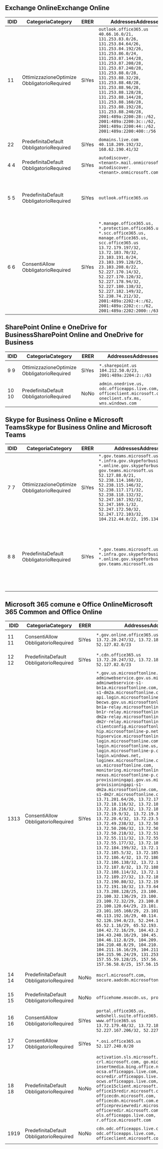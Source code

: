 <!--THIS FILE IS AUTOMATICALLY GENERATED. MANUAL CHANGES WILL BE OVERWRITTEN.-->
<!--Please contact the Office 365 Endpoints team with any questions.-->
<!--USGovGCCHigh endpoints version 2018082900-->
<!--File generated 2018-09-28 14:38:20.6973-->

## <a name="exchange-online"></a><span data-ttu-id="f3912-101">Exchange Online</span><span class="sxs-lookup"><span data-stu-id="f3912-101">Exchange Online</span></span>

<span data-ttu-id="f3912-102">ID</span><span class="sxs-lookup"><span data-stu-id="f3912-102">ID</span></span> | <span data-ttu-id="f3912-103">Categoria</span><span class="sxs-lookup"><span data-stu-id="f3912-103">Category</span></span> | <span data-ttu-id="f3912-104">ER</span><span class="sxs-lookup"><span data-stu-id="f3912-104">ER</span></span> | <span data-ttu-id="f3912-105">Addresses</span><span class="sxs-lookup"><span data-stu-id="f3912-105">Addresses</span></span> | <span data-ttu-id="f3912-106">Porte</span><span class="sxs-lookup"><span data-stu-id="f3912-106">Ports</span></span>
-- | -------------------- | --- | ------------------------------------------------------------------------------------------------------------------------------------------------------------------------------------------------------------------------------------------------------------------------------------------------------------------------------------------------------------------------------------------------------------------------------------------------ | -------------------------------
<span data-ttu-id="f3912-107">1</span><span class="sxs-lookup"><span data-stu-id="f3912-107">1</span></span> | <span data-ttu-id="f3912-108">Ottimizzazione</span><span class="sxs-lookup"><span data-stu-id="f3912-108">Optimize</span></span><BR><span data-ttu-id="f3912-109">Obbligatorio</span><span class="sxs-lookup"><span data-stu-id="f3912-109">Required</span></span> | <span data-ttu-id="f3912-110">Sì</span><span class="sxs-lookup"><span data-stu-id="f3912-110">Yes</span></span> | `outlook.office365.us`<BR>`40.66.16.0/21, 131.253.83.0/26, 131.253.84.64/26, 131.253.84.192/26, 131.253.86.0/24, 131.253.87.144/28, 131.253.87.208/28, 131.253.87.240/28, 131.253.88.0/28, 131.253.88.32/28, 131.253.88.48/28, 131.253.88.96/28, 131.253.88.128/28, 131.253.88.144/28, 131.253.88.160/28, 131.253.88.192/28, 131.253.88.240/28, 2001:489a:2200:28::/62, 2001:489a:2200:3c::/62, 2001:489a:2200:44::/62, 2001:489a:2200:400::/56` | <span data-ttu-id="f3912-111">**TCP:** 443, 80</span><span class="sxs-lookup"><span data-stu-id="f3912-111">**TCP:** 443, 80</span></span>
<span data-ttu-id="f3912-112">2</span><span class="sxs-lookup"><span data-stu-id="f3912-112">2</span></span> | <span data-ttu-id="f3912-113">Predefinita</span><span class="sxs-lookup"><span data-stu-id="f3912-113">Default</span></span><BR><span data-ttu-id="f3912-114">Obbligatorio</span><span class="sxs-lookup"><span data-stu-id="f3912-114">Required</span></span> | <span data-ttu-id="f3912-115">Sì</span><span class="sxs-lookup"><span data-stu-id="f3912-115">Yes</span></span> | `domains.live.com`<BR>`40.118.209.192/32, 168.62.190.41/32` | <span data-ttu-id="f3912-116">**TCP:** 443, 80</span><span class="sxs-lookup"><span data-stu-id="f3912-116">**TCP:** 443, 80</span></span>
<span data-ttu-id="f3912-117">4 </span><span class="sxs-lookup"><span data-stu-id="f3912-117">4</span></span> | <span data-ttu-id="f3912-118">Predefinita</span><span class="sxs-lookup"><span data-stu-id="f3912-118">Default</span></span><BR><span data-ttu-id="f3912-119">Obbligatorio</span><span class="sxs-lookup"><span data-stu-id="f3912-119">Required</span></span> | <span data-ttu-id="f3912-120">Sì</span><span class="sxs-lookup"><span data-stu-id="f3912-120">Yes</span></span> | `autodiscover.<tenant>.mail.onmicrosoft.com, autodiscover.<tenant>.onmicrosoft.com` | <span data-ttu-id="f3912-121">**TCP:** 443, 80</span><span class="sxs-lookup"><span data-stu-id="f3912-121">**TCP:** 443, 80</span></span>
<span data-ttu-id="f3912-122">5 </span><span class="sxs-lookup"><span data-stu-id="f3912-122">5</span></span> | <span data-ttu-id="f3912-123">Predefinita</span><span class="sxs-lookup"><span data-stu-id="f3912-123">Default</span></span><BR><span data-ttu-id="f3912-124">Obbligatorio</span><span class="sxs-lookup"><span data-stu-id="f3912-124">Required</span></span> | <span data-ttu-id="f3912-125">Sì</span><span class="sxs-lookup"><span data-stu-id="f3912-125">Yes</span></span> | `outlook.office365.us` | <span data-ttu-id="f3912-126">**TCP:** 143, 25, 587, 993, 995</span><span class="sxs-lookup"><span data-stu-id="f3912-126">**TCP:** 143, 25, 587, 993, 995</span></span>
<span data-ttu-id="f3912-127">6 </span><span class="sxs-lookup"><span data-stu-id="f3912-127">6</span></span> | <span data-ttu-id="f3912-128">Consenti</span><span class="sxs-lookup"><span data-stu-id="f3912-128">Allow</span></span><BR><span data-ttu-id="f3912-129">Obbligatorio</span><span class="sxs-lookup"><span data-stu-id="f3912-129">Required</span></span> | <span data-ttu-id="f3912-130">Sì</span><span class="sxs-lookup"><span data-stu-id="f3912-130">Yes</span></span> | `*.manage.office365.us, *.protection.office365.us, *.scc.office365.us, manage.office365.us, scc.office365.us`<BR>`13.72.179.197/32, 13.72.183.70/32, 23.103.191.0/24, 23.103.199.128/25, 23.103.208.0/22, 52.227.170.14/32, 52.227.170.120/32, 52.227.178.94/32, 52.227.180.138/32, 52.227.182.149/32, 52.238.74.212/32, 2001:489a:2202:4::/62, 2001:489a:2202:c::/62, 2001:489a:2202:2000::/63` | <span data-ttu-id="f3912-131">**TCP:** 25, 443</span><span class="sxs-lookup"><span data-stu-id="f3912-131">**TCP:** 25, 443</span></span>

## <a name="sharepoint-online-and-onedrive-for-business"></a><span data-ttu-id="f3912-132">SharePoint Online e OneDrive for Business</span><span class="sxs-lookup"><span data-stu-id="f3912-132">SharePoint Online and OneDrive for Business</span></span>

<span data-ttu-id="f3912-133">ID</span><span class="sxs-lookup"><span data-stu-id="f3912-133">ID</span></span> | <span data-ttu-id="f3912-134">Categoria</span><span class="sxs-lookup"><span data-stu-id="f3912-134">Category</span></span> | <span data-ttu-id="f3912-135">ER</span><span class="sxs-lookup"><span data-stu-id="f3912-135">ER</span></span> | <span data-ttu-id="f3912-136">Addresses</span><span class="sxs-lookup"><span data-stu-id="f3912-136">Addresses</span></span> | <span data-ttu-id="f3912-137">Porte</span><span class="sxs-lookup"><span data-stu-id="f3912-137">Ports</span></span>
-- | -------------------- | --- | ----------------------------------------------------------------------------------------------------------- | ----------------
<span data-ttu-id="f3912-138">9 </span><span class="sxs-lookup"><span data-stu-id="f3912-138">9</span></span> | <span data-ttu-id="f3912-139">Ottimizzazione</span><span class="sxs-lookup"><span data-stu-id="f3912-139">Optimize</span></span><BR><span data-ttu-id="f3912-140">Obbligatorio</span><span class="sxs-lookup"><span data-stu-id="f3912-140">Required</span></span> | <span data-ttu-id="f3912-141">Sì</span><span class="sxs-lookup"><span data-stu-id="f3912-141">Yes</span></span> | `*.sharepoint.us`<BR>`104.212.50.0/23, 2001:489a:2204:2::/63` | <span data-ttu-id="f3912-142">**TCP:** 443, 80</span><span class="sxs-lookup"><span data-stu-id="f3912-142">**TCP:** 443, 80</span></span>
<span data-ttu-id="f3912-143">10  </span><span class="sxs-lookup"><span data-stu-id="f3912-143">10</span></span> | <span data-ttu-id="f3912-144">Predefinita</span><span class="sxs-lookup"><span data-stu-id="f3912-144">Default</span></span><BR><span data-ttu-id="f3912-145">Obbligatorio</span><span class="sxs-lookup"><span data-stu-id="f3912-145">Required</span></span> | <span data-ttu-id="f3912-146">No</span><span class="sxs-lookup"><span data-stu-id="f3912-146">No</span></span> | `admin.onedrive.us, odc.officeapps.live.com, officeclient.microsoft.com, oneclient.sfx.ms, wns.windows.com` | <span data-ttu-id="f3912-147">**TCP:** 443, 80</span><span class="sxs-lookup"><span data-stu-id="f3912-147">**TCP:** 443, 80</span></span>

## <a name="skype-for-business-online-and-microsoft-teams"></a><span data-ttu-id="f3912-148">Skype for Business Online e Microsoft Teams</span><span class="sxs-lookup"><span data-stu-id="f3912-148">Skype for Business Online and Microsoft Teams</span></span>

<span data-ttu-id="f3912-149">ID</span><span class="sxs-lookup"><span data-stu-id="f3912-149">ID</span></span> | <span data-ttu-id="f3912-150">Categoria</span><span class="sxs-lookup"><span data-stu-id="f3912-150">Category</span></span> | <span data-ttu-id="f3912-151">ER</span><span class="sxs-lookup"><span data-stu-id="f3912-151">ER</span></span> | <span data-ttu-id="f3912-152">Addresses</span><span class="sxs-lookup"><span data-stu-id="f3912-152">Addresses</span></span> | <span data-ttu-id="f3912-153">Porte</span><span class="sxs-lookup"><span data-stu-id="f3912-153">Ports</span></span>
-- | -------------------- | --- | --------------------------------------------------------------------------------------------------------------------------------------------------------------------------------------------------------------------------------------------------------------------------------------------------------------------------------- | --------------------------------------------------
<span data-ttu-id="f3912-154">7 </span><span class="sxs-lookup"><span data-stu-id="f3912-154">7</span></span> | <span data-ttu-id="f3912-155">Ottimizzazione</span><span class="sxs-lookup"><span data-stu-id="f3912-155">Optimize</span></span><BR><span data-ttu-id="f3912-156">Obbligatorio</span><span class="sxs-lookup"><span data-stu-id="f3912-156">Required</span></span> | <span data-ttu-id="f3912-157">Sì</span><span class="sxs-lookup"><span data-stu-id="f3912-157">Yes</span></span> | `*.gov.teams.microsoft.us, *.infra.gov.skypeforbusiness.us, *.online.gov.skypeforbusiness.us, gov.teams.microsoft.us`<BR>`52.127.88.0/21, 52.238.114.160/32, 52.238.115.146/32, 52.238.117.171/32, 52.238.118.132/32, 52.247.167.192/32, 52.247.169.1/32, 52.247.172.50/32, 52.247.172.103/32, 104.212.44.0/22, 195.134.228.0/22` | <span data-ttu-id="f3912-158">**TCP:** 443, 80</span><span class="sxs-lookup"><span data-stu-id="f3912-158">**TCP:** 443, 80</span></span><BR><span data-ttu-id="f3912-159">**UDP:** 3478</span><span class="sxs-lookup"><span data-stu-id="f3912-159">**UDP:** 3478</span></span>
<span data-ttu-id="f3912-160">8 </span><span class="sxs-lookup"><span data-stu-id="f3912-160">8</span></span> | <span data-ttu-id="f3912-161">Predefinita</span><span class="sxs-lookup"><span data-stu-id="f3912-161">Default</span></span><BR><span data-ttu-id="f3912-162">Obbligatorio</span><span class="sxs-lookup"><span data-stu-id="f3912-162">Required</span></span> | <span data-ttu-id="f3912-163">Sì</span><span class="sxs-lookup"><span data-stu-id="f3912-163">Yes</span></span> | `*.gov.teams.microsoft.us, *.infra.gov.skypeforbusiness.us, *.online.gov.skypeforbusiness.us, gov.teams.microsoft.us` | <span data-ttu-id="f3912-164">**TCP:** 5061, 50000-59999</span><span class="sxs-lookup"><span data-stu-id="f3912-164">**TCP:** 5061, 50000-59999</span></span><BR><span data-ttu-id="f3912-165">**UDP:** 50000-59999</span><span class="sxs-lookup"><span data-stu-id="f3912-165">**UDP:** 50000-59999</span></span>

## <a name="microsoft-365-common-and-office-online"></a><span data-ttu-id="f3912-166">Microsoft 365 comune e Office Online</span><span class="sxs-lookup"><span data-stu-id="f3912-166">Microsoft 365 Common and Office Online</span></span>

<span data-ttu-id="f3912-167">ID</span><span class="sxs-lookup"><span data-stu-id="f3912-167">ID</span></span> | <span data-ttu-id="f3912-168">Categoria</span><span class="sxs-lookup"><span data-stu-id="f3912-168">Category</span></span> | <span data-ttu-id="f3912-169">ER</span><span class="sxs-lookup"><span data-stu-id="f3912-169">ER</span></span> | <span data-ttu-id="f3912-170">Addresses</span><span class="sxs-lookup"><span data-stu-id="f3912-170">Addresses</span></span> | <span data-ttu-id="f3912-171">Porte</span><span class="sxs-lookup"><span data-stu-id="f3912-171">Ports</span></span>
-- | ------------------- | --- | -------------------------------------------------------------------------------------------------------------------------------------------------------------------------------------------------------------------------------------------------------------------------------------------------------------------------------------------------------------------------------------------------------------------------------------------------------------------------------------------------------------------------------------------------------------------------------------------------------------------------------------------------------------------------------------------------------------------------------------------------------------------------------------------------------------------------------------------------------------------------------------------------------------------------------------------------------------------------------------------------------------------------------------------------------------------------------------------------------------------------------------------------------------------------------------------------------------------------------------------------------------------------------------------------------------------------------------------------------------------------------------------------------------------------------------------------------------------------------------------------------------------------------------------------------------------------------------------------------------------------------------------------------------------------------------------------------------------------------------------------------------------------------------------------------------------------------------------------------------------------------------------------------------------------------------------------------------------------------------------------------------------------------------------------------------------------------------------------------------------------------------- | ----------------
<span data-ttu-id="f3912-172">11 </span><span class="sxs-lookup"><span data-stu-id="f3912-172">11</span></span> | <span data-ttu-id="f3912-173">Consenti</span><span class="sxs-lookup"><span data-stu-id="f3912-173">Allow</span></span><BR><span data-ttu-id="f3912-174">Obbligatorio</span><span class="sxs-lookup"><span data-stu-id="f3912-174">Required</span></span> | <span data-ttu-id="f3912-175">Sì</span><span class="sxs-lookup"><span data-stu-id="f3912-175">Yes</span></span> | `*.gov.online.office365.us`<BR>`13.72.20.247/32, 13.72.185.126/32, 52.127.82.0/23` | <span data-ttu-id="f3912-176">**TCP:** 443</span><span class="sxs-lookup"><span data-stu-id="f3912-176">**TCP:** 443</span></span>
<span data-ttu-id="f3912-177">12 </span><span class="sxs-lookup"><span data-stu-id="f3912-177">12</span></span> | <span data-ttu-id="f3912-178">Predefinita</span><span class="sxs-lookup"><span data-stu-id="f3912-178">Default</span></span><BR><span data-ttu-id="f3912-179">Obbligatorio</span><span class="sxs-lookup"><span data-stu-id="f3912-179">Required</span></span> | <span data-ttu-id="f3912-180">Sì</span><span class="sxs-lookup"><span data-stu-id="f3912-180">Yes</span></span> | `*.cdn.office365.us`<BR>`13.72.20.247/32, 13.72.185.126/32, 52.127.82.0/23` | <span data-ttu-id="f3912-181">**TCP:** 443</span><span class="sxs-lookup"><span data-stu-id="f3912-181">**TCP:** 443</span></span>
<span data-ttu-id="f3912-182">13</span><span class="sxs-lookup"><span data-stu-id="f3912-182">13</span></span> | <span data-ttu-id="f3912-183">Consenti</span><span class="sxs-lookup"><span data-stu-id="f3912-183">Allow</span></span><BR><span data-ttu-id="f3912-184">Obbligatorio</span><span class="sxs-lookup"><span data-stu-id="f3912-184">Required</span></span> | <span data-ttu-id="f3912-185">Sì</span><span class="sxs-lookup"><span data-stu-id="f3912-185">Yes</span></span> | `*.gov.us.microsoftonline.com, adminwebservice.gov.us.microsoftonline.com, adminwebservice-s1-bn1a.microsoftonline.com, adminwebservice-s1-dm2a.microsoftonline.com, api.login.microsoftonline.com, becws.gov.us.microsoftonline.com, bws-s1-bn1a-relay.microsoftonline.com, bws-s1-bn1r-relay.microsoftonline.com, bws-s1-dm2a-relay.microsoftonline.com, bws-s1-dm2r-relay.microsoftonline.com, clientconfig.microsoftonline-p.net, hip.microsoftonline-p.net, hipservice.microsoftonline.com, login.microsoftonline.com, login.microsoftonline.us, login.microsoftonline-p.com, login.windows.net, loginex.microsoftonline.com, login-us.microsoftonline.com, monitoring.microsoftonline-p.com, nexus.microsoftonline-p.com, provisioningapi.gov.us.microsoftonline.com, provisioningapi-s1-dm2a.microsoftonline.com, provisioningapi-s1-dm2r.microsoftonline.com`<BR>`13.71.201.64/26, 13.72.17.49/32, 13.72.18.116/32, 13.72.18.212/32, 13.72.18.216/32, 13.72.18.221/32, 13.72.19.9/32, 13.72.19.36/32, 13.72.20.4/32, 13.72.23.54/32, 13.72.49.238/32, 13.72.50.182/32, 13.72.50.206/32, 13.72.50.212/32, 13.72.50.218/32, 13.72.51.69/32, 13.72.55.111/32, 13.72.55.162/32, 13.72.55.177/32, 13.72.184.118/32, 13.72.184.199/32, 13.72.184.206/32, 13.72.185.5/32, 13.72.185.34/32, 13.72.186.4/32, 13.72.186.27/32, 13.72.186.138/32, 13.72.186.230/32, 13.72.187.8/32, 13.72.188.36/32, 13.72.188.114/32, 13.72.188.142/32, 13.72.189.27/32, 13.72.189.143/32, 13.72.190.80/32, 13.72.190.167/32, 13.72.191.10/32, 13.73.64.64/26, 13.73.208.128/25, 23.100.16.168/29, 23.100.32.136/29, 23.100.64.24/29, 23.100.72.32/29, 23.100.80.64/29, 23.100.120.64/29, 23.101.144.136/29, 23.101.165.168/29, 23.101.181.128/29, 40.113.192.16/29, 40.114.120.16/29, 52.126.194.0/23, 52.244.120.128/25, 65.52.1.16/29, 65.52.193.136/29, 104.42.72.16/29, 104.43.208.16/29, 104.43.240.16/29, 104.45.208.104/29, 104.46.112.8/29, 104.209.144.16/29, 104.210.48.8/29, 104.210.208.16/29, 104.211.16.16/29, 104.211.48.16/29, 104.215.96.24/29, 131.253.120.0/24, 157.55.59.128/25, 157.56.53.128/25, 157.56.58.0/25, 157.56.151.0/25` | <span data-ttu-id="f3912-186">**TCP:** 443</span><span class="sxs-lookup"><span data-stu-id="f3912-186">**TCP:** 443</span></span>
<span data-ttu-id="f3912-187">14 </span><span class="sxs-lookup"><span data-stu-id="f3912-187">14</span></span> | <span data-ttu-id="f3912-188">Predefinita</span><span class="sxs-lookup"><span data-stu-id="f3912-188">Default</span></span><BR><span data-ttu-id="f3912-189">Obbligatorio</span><span class="sxs-lookup"><span data-stu-id="f3912-189">Required</span></span> | <span data-ttu-id="f3912-190">No</span><span class="sxs-lookup"><span data-stu-id="f3912-190">No</span></span> | `mscrl.microsoft.com, secure.aadcdn.microsoftonline-p.com` | <span data-ttu-id="f3912-191">**TCP:** 443</span><span class="sxs-lookup"><span data-stu-id="f3912-191">**TCP:** 443</span></span>
<span data-ttu-id="f3912-192">15 </span><span class="sxs-lookup"><span data-stu-id="f3912-192">15</span></span> | <span data-ttu-id="f3912-193">Predefinita</span><span class="sxs-lookup"><span data-stu-id="f3912-193">Default</span></span><BR><span data-ttu-id="f3912-194">Obbligatorio</span><span class="sxs-lookup"><span data-stu-id="f3912-194">Required</span></span> | <span data-ttu-id="f3912-195">No</span><span class="sxs-lookup"><span data-stu-id="f3912-195">No</span></span> | `officehome.msocdn.us, prod.msocdn.us` | <span data-ttu-id="f3912-196">**TCP:** 443, 80</span><span class="sxs-lookup"><span data-stu-id="f3912-196">**TCP:** 443, 80</span></span>
<span data-ttu-id="f3912-197">16 </span><span class="sxs-lookup"><span data-stu-id="f3912-197">16</span></span> | <span data-ttu-id="f3912-198">Consenti</span><span class="sxs-lookup"><span data-stu-id="f3912-198">Allow</span></span><BR><span data-ttu-id="f3912-199">Obbligatorio</span><span class="sxs-lookup"><span data-stu-id="f3912-199">Required</span></span> | <span data-ttu-id="f3912-200">Sì</span><span class="sxs-lookup"><span data-stu-id="f3912-200">Yes</span></span> | `portal.office365.us, webshell.suite.office365.us, www.office365.us`<BR>`13.72.179.48/32, 13.72.188.8/32, 52.227.167.206/32, 52.227.170.242/32` | <span data-ttu-id="f3912-201">**TCP:** 443, 80</span><span class="sxs-lookup"><span data-stu-id="f3912-201">**TCP:** 443, 80</span></span>
<span data-ttu-id="f3912-202">17 </span><span class="sxs-lookup"><span data-stu-id="f3912-202">17</span></span> | <span data-ttu-id="f3912-203">Consenti</span><span class="sxs-lookup"><span data-stu-id="f3912-203">Allow</span></span><BR><span data-ttu-id="f3912-204">Obbligatorio</span><span class="sxs-lookup"><span data-stu-id="f3912-204">Required</span></span> | <span data-ttu-id="f3912-205">Sì</span><span class="sxs-lookup"><span data-stu-id="f3912-205">Yes</span></span> | `*.osi.office365.us`<BR>`52.127.240.0/20` | <span data-ttu-id="f3912-206">**TCP:** 443</span><span class="sxs-lookup"><span data-stu-id="f3912-206">**TCP:** 443</span></span>
<span data-ttu-id="f3912-207">18 </span><span class="sxs-lookup"><span data-stu-id="f3912-207">18</span></span> | <span data-ttu-id="f3912-208">Predefinita</span><span class="sxs-lookup"><span data-stu-id="f3912-208">Default</span></span><BR><span data-ttu-id="f3912-209">Obbligatorio</span><span class="sxs-lookup"><span data-stu-id="f3912-209">Required</span></span> | <span data-ttu-id="f3912-210">No</span><span class="sxs-lookup"><span data-stu-id="f3912-210">No</span></span> | `activation.sls.microsoft.com, crl.microsoft.com, go.microsoft.com, insertmedia.bing.office.net, ocsa.officeapps.live.com, ocsredir.officeapps.live.com, ocws.officeapps.live.com, office15client.microsoft.com, office15redir.microsoft.com, officecdn.microsoft.com, officecdn.microsoft.com.edgesuite.net, officepreviewredir.microsoft.com, officeredir.microsoft.com, ols.officeapps.live.com, r.office.microsoft.com` | <span data-ttu-id="f3912-211">**TCP:** 443, 80</span><span class="sxs-lookup"><span data-stu-id="f3912-211">**TCP:** 443, 80</span></span>
<span data-ttu-id="f3912-212">19</span><span class="sxs-lookup"><span data-stu-id="f3912-212">19</span></span> | <span data-ttu-id="f3912-213">Predefinita</span><span class="sxs-lookup"><span data-stu-id="f3912-213">Default</span></span><BR><span data-ttu-id="f3912-214">Obbligatorio</span><span class="sxs-lookup"><span data-stu-id="f3912-214">Required</span></span> | <span data-ttu-id="f3912-215">No</span><span class="sxs-lookup"><span data-stu-id="f3912-215">No</span></span> | `cdn.odc.officeapps.live.com, odc.officeapps.live.com, officeclient.microsoft.com` | <span data-ttu-id="f3912-216">**TCP:** 443, 80</span><span class="sxs-lookup"><span data-stu-id="f3912-216">**TCP:** 443, 80</span></span>
